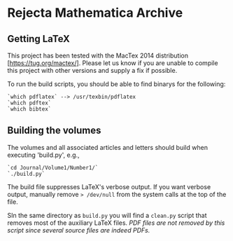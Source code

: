 Rejecta Mathematica Archive
===========

Getting LaTeX
-----------

This project has been tested with the MacTex 2014 distribution [https://tug.org/mactex/].
Please let us know if you are unable to compile this project with other versions
and supply a fix if possible.

To run the build scripts, you should be able to find binarys for the following:

    `which pdflatex` --> /usr/texbin/pdflatex
    `which pdftex` 
    `which bibtex`


Building the volumes
-----------

The volumes and all associated articles and letters should
build when executing 'build.py', e.g.,

    `cd Journal/Volume1/Number1/`
    `./build.py`

The build file suppresses LaTeX's verbose output.  If you want verbose output, 
manually remove `> /dev/null` from the system calls at the top of the file.

SIn the same directory as `build.py` you will find a `clean.py` script
that removes most of the auxiliary LaTeX files.  *PDF files are not removed
by this script since several source files are indeed PDFs.*
